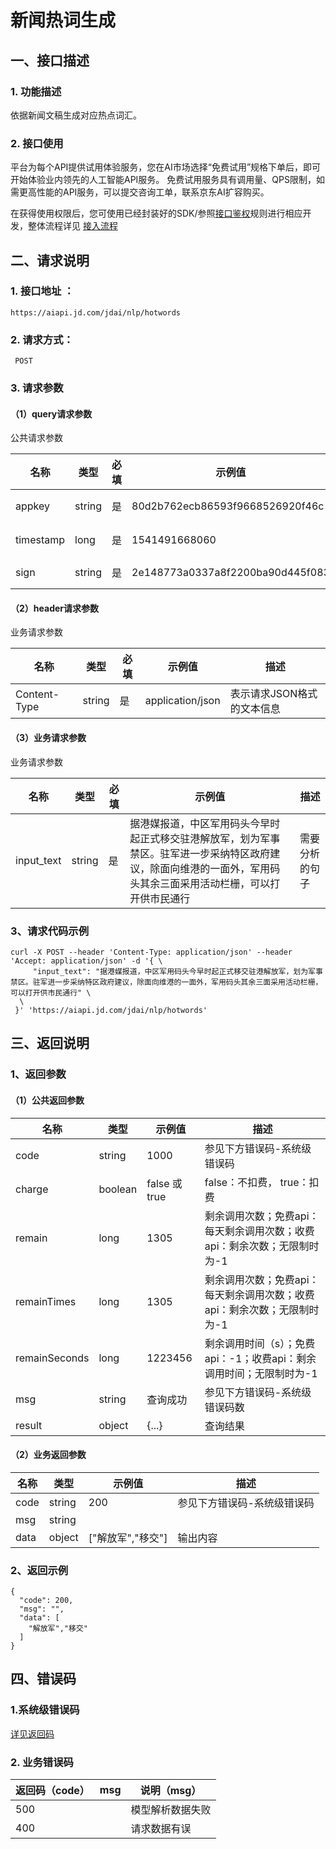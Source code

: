# 新闻热词生成

## 一、接口描述

### 1. 功能描述

依据新闻文稿生成对应热点词汇。

### 2. 接口使用

平台为每个API提供试用体验服务，您在AI市场选择“免费试用”规格下单后，即可开始体验业内领先的人工智能API服务。 免费试用服务具有调用量、QPS限制，如需更高性能的API服务，可以提交咨询工单，联系京东AI扩容购买。

在获得使用权限后，您可使用已经封装好的SDK/参照[接口鉴权](https://aidoc.jd.com/user/auth.html)规则进行相应开发，整体流程详见 [接入流程](https://aidoc.jd.com/user/flow.html)

## 二、请求说明

### 1. 接口地址 ：

```
https://aiapi.jd.com/jdai/nlp/hotwords
```

### 2. 请求方式：

```
 POST
```

### 3. 请求参数

#### （1）query请求参数

公共请求参数

| 名称      | 类型   | 必填 | 示例值                           | 描述                                           |
| --------- | ------ | ---- | -------------------------------- | ---------------------------------------------- |
| appkey    | string | 是   | 80d2b762ecb86593f9668526920f46c  | 您的appkey，可在买家中心控制台中获             |
| timestamp | long   | 是   | 1541491668060                    | 请求的时间戳，精确到毫秒，timestamp有效期5分钟 |
| sign      | string | 是   | 2e148773a0337a8f2200ba90d445f083 | 签名，根据规则MD5(sectetkey+timestamp)         |

#### （2）header请求参数

业务请求参数

| 名称         | 类型   | 必填 | 示例值           | 描述                       |
| ------------ | ------ | ---- | ---------------- | -------------------------- |
| Content-Type | string | 是   | application/json | 表示请求JSON格式的文本信息 |

#### （3）业务请求参数

业务请求参数

| 名称       | 类型   | 必填 | 示例值                                                       | 描述           |
| ---------- | ------ | ---- | ------------------------------------------------------------ | -------------- |
| input_text | string | 是   | 据港媒报道，中区军用码头今早时起正式移交驻港解放军，划为军事禁区。驻军进一步采纳特区政府建议，除面向维港的一面外，军用码头其余三面采用活动栏栅，可以打开供市民通行 | 需要分析的句子 |

### 3、请求代码示例

```
curl -X POST --header 'Content-Type: application/json' --header 'Accept: application/json' -d '{ \ 
     "input_text": "据港媒报道，中区军用码头今早时起正式移交驻港解放军，划为军事禁区。驻军进一步采纳特区政府建议，除面向维港的一面外，军用码头其余三面采用活动栏栅，可以打开供市民通行" \ 
  \ 
 }' 'https://aiapi.jd.com/jdai/nlp/hotwords'
```

## 三、返回说明

### 1、返回参数

#### （1）公共返回参数

| 名称          | 类型    | 示例值        | 描述                                                         |
| ------------- | ------- | ------------- | ------------------------------------------------------------ |
| code          | string  | 1000          | 参见下方错误码-系统级错误码                                  |
| charge        | boolean | false 或 true | false：不扣费， true：扣费                                   |
| remain        | long    | 1305          | 剩余调用次数；免费api：每天剩余调用次数；收费api：剩余次数；无限制时为-1 |
| remainTimes   | long    | 1305          | 剩余调用次数；免费api：每天剩余调用次数；收费api：剩余次数；无限制时为-1 |
| remainSeconds | long    | 1223456       | 剩余调用时间（s）；免费api：-1；收费api：剩余调用时间；无限制时为-1 |
| msg           | string  | 查询成功      | 参见下方错误码-系统级错误码数                                |
| result        | object  | {...}         | 查询结果                                                     |

#### （2）业务返回参数

| 名称 | 类型   | 示例值            | 描述                        |
| ---- | ------ | ----------------- | --------------------------- |
| code | string | 200               | 参见下方错误码-系统级错误码 |
| msg  | string |                   |                             |
| data | object | ["解放军","移交"] | 输出内容                    |

### 2、返回示例

```
{
  "code": 200,
  "msg": "",
  "data": [
    "解放军","移交"
  ]
}
```

## 四、错误码

### 1.系统级错误码

[详见返回码](https://aidoc.jd.com/user/returncode.html)

### 2. 业务错误码

| 返回码（code） | msg  | 说明（msg）      |
| -------------- | ---- | ---------------- |
| 500            |      | 模型解析数据失败 |
| 400            |      | 请求数据有误     |